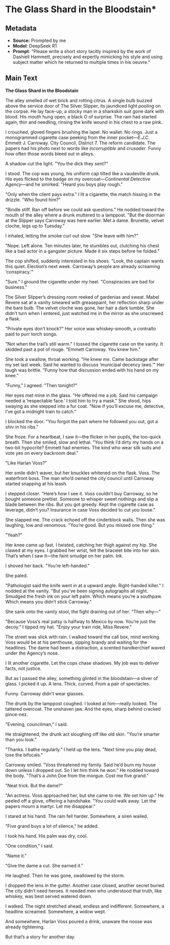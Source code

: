 # The Glass Shard in the Bloodstain*

## Metadata

- **Source:** Prompted by me
- **Model**: DeepSeek R1
- **Prompt**: "Please write a short story tacitly inspired by the work of Dashiell Hammett, precisely and expertly mimicking his style and using subject matter which he returned to multiple times in his oeuvre."

## Main Text

**The Glass Shard in the Bloodstain**  

The alley smelled of wet brick and rotting citrus. A single bulb buzzed above the service door of The Silver Slipper, its jaundiced light pooling on the corpse. He lay face-up, a stocky man in a sharkskin suit gone dark with blood. His mouth hung open, a black O of surprise. The rain had started again, thin and needling, rinsing the knife wound in his chest to a raw pink.  

I crouched, gloved fingers brushing the lapel. No wallet. No rings. Just a monogrammed cigarette case peeking from the inner pocket—*E.J.C.* Emmett J. Carroway. City Council, District 7. The reform candidate. The papers had his photo next to words like *incorruptible* and *crusader*. Funny how often those words bleed out in alleys.  

A shadow cut the light. "You the dick they sent?"  

I stood. The cop was young, his uniform cap tilted like a vaudeville drunk. His eyes flicked to the badge on my overcoat—*Continental Detective Agency*—and he smirked. "Heard you boys play rough."  

"Only when the client pays extra." I lit a cigarette, the match hissing in the drizzle. "Who found him?"  

"Bindle stiff. Ran off before we could ask questions." He nodded toward the mouth of the alley where a drunk muttered to a lamppost. "But the doorman at the Slipper says Carroway was here earlier. Met a dame. Brunette, velvet cloche, legs up to Tuesday."  

I inhaled, letting the smoke curl out slow. "She leave with him?"  

"Nope. Left alone. Ten minutes later, he stumbles out, clutching his chest like a bad actor in a gangster picture. Made it six steps before he folded."  

The cop shifted, suddenly interested in his shoes. "Look, the captain wants this quiet. Election’s next week. Carroway’s people are already screaming ‘conspiracy.’"  

"Sure." I ground the cigarette under my heel. "Conspiracies are bad for business."  

The Silver Slipper’s dressing room reeked of gardenias and sweat. Mabel Revere sat at a vanity smeared with greasepaint, her reflection sharp under the bare bulb. The velvet cloche was gone, her hair a dark tumble. She didn’t turn when I entered, just watched me in the mirror as she unscrewed a flask.  

"Private eyes don’t knock?" Her voice was whiskey-smooth, a contralto paid to purr torch songs.  

"Not when the trail’s still warm." I tossed the cigarette case on the vanity. It skidded past a pot of rouge. "Emmett Carroway. You knew him."  

She took a swallow, throat working. "He knew *me*. Came backstage after my set last week. Said he wanted to discuss ‘municipal decency laws.’" Her laugh was brittle. "Funny how that discussion ended with his hand on my knee."  

"Funny," I agreed. "Then tonight?"  

Her eyes met mine in the glass. "He offered me a job. Said his campaign needed a ‘respectable face.’ I told him to try a mask." She stood, hips swaying as she stepped into a fur coat. "Now if you’ll excuse me, detective, I’ve got a midnight train to catch."  

I blocked the door. "You forgot the part where he followed you out, got a shiv in his ribs."  

She froze. For a heartbeat, I saw it—the flicker in her pupils, the too-quick breath. Then she smiled, slow and lethal. "You think I’d dirty my hands on a two-bit hypocrite? Emmett had enemies. The kind who wear silk suits and vote yes on every backroom deal."  

"Like Harlan Voss?"  

Her smile didn’t waver, but her knuckles whitened on the flask. Voss. The waterfront boss. The man who’d owned the city council until Carroway started snapping at his leash.  

I stepped closer. "Here’s how I see it. Voss couldn’t buy Carroway, so he bought someone prettier. Someone to whisper sweet nothings and slip a blade between the ribs. But you got greedy. Kept the cigarette case as leverage, didn’t you? Insurance in case Voss decided to cut *you* loose."  

She slapped me. The crack echoed off the cinderblock walls. Then she was laughing, low and venomous. "You’re good. But you missed one thing."  

"Yeah?"  

Her knee came up fast. I twisted, catching her thigh against my hip. She clawed at my eyes. I grabbed her wrist, felt the bracelet bite into her skin. That’s when I saw it—the faint smudge on her palm. Ink.  

I shoved her back. "You’re left-handed."  

She paled.  

"Pathologist said the knife went in at a upward angle. Right-handed killer." I nodded at the vanity. "But you’ve been signing autographs all night. Smudged the fresh ink on your left palm. Which means you’re a southpaw. Which means you didn’t stick Carroway."  

She sank onto the vanity stool, the fight draining out of her. "Then why—"  

"Because Voss’s real patsy is halfway to Mexico by now. You’re just the decoy." I tipped my hat. "Enjoy your train ride, Miss Revere."  

The street was slick with rain. I walked toward the call box, mind working. Voss would be at his penthouse, sipping brandy and waiting for the headlines. The dame had been a distraction, a scented handkerchief waved under the Agency’s nose.  

I lit another cigarette. Let the cops chase shadows. My job was to deliver facts, not justice.  

But as I passed the alley, something glinted in the bloodstain—a sliver of glass. I picked it up. A lens. Thick, curved. From a pair of spectacles.  

Funny. Carroway didn’t wear glasses.  

The drunk by the lamppost coughed. I looked at him—really looked. The tattered overcoat. The unshaven jaw. And the eyes, sharp behind cracked pince-nez.  

"Evening, councilman," I said.  

He straightened, the drunk act sloughing off like old skin. "You’re smarter than you look."  

"Thanks. I bathe regularly." I held up the lens. "Next time you play dead, lose the bifocals."  

Carroway smiled. "Voss threatened my family. Said he’d burn my house down unless I dropped out. So I let him think he won." He nodded toward the body. "That’s a John Doe from the morgue. Cost me five grand."  

"Neat trick. But the dame?"  

"An actress. Voss approached her, but she came to me. We set him up." He peeled off a glove, offering a handshake. "You could walk away. Let the papers mourn a martyr. Let me disappear."  

I stared at his hand. The rain fell harder. Somewhere, a siren wailed.  

"Five grand buys a lot of silence," he added.  

I took his hand. His palm was dry, cool.  

"One condition," I said.  

"Name it."  

"Give the dame a cut. She earned it."  

He laughed. Then he was gone, swallowed by the storm.  

I dropped the lens in the gutter. Another case closed, another secret buried. The city didn’t need heroes. It needed men who understood that truth, like whiskey, was best served watered down.  

I walked. The night stretched ahead, endless and indifferent. Somewhere, a headline screamed. Somewhere, a widow wept.  

And somewhere, Harlan Voss poured a drink, unaware the noose was already tightening.  

But that’s a story for another day.